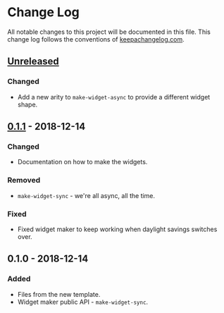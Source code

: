 # Change Log
All notable changes to this project will be documented in this file. This change log follows the conventions of [keepachangelog.com](http://keepachangelog.com/).

## [Unreleased]
### Changed
- Add a new arity to `make-widget-async` to provide a different widget shape.

## [0.1.1] - 2018-12-14
### Changed
- Documentation on how to make the widgets.

### Removed
- `make-widget-sync` - we're all async, all the time.

### Fixed
- Fixed widget maker to keep working when daylight savings switches over.

## 0.1.0 - 2018-12-14
### Added
- Files from the new template.
- Widget maker public API - `make-widget-sync`.

[Unreleased]: https://github.com/your-name/game-sudoku/compare/0.1.1...HEAD
[0.1.1]: https://github.com/your-name/game-sudoku/compare/0.1.0...0.1.1

